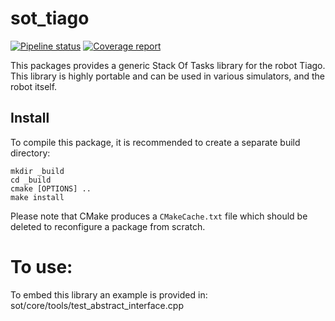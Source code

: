 sot_tiago
===========

[![Pipeline status](https://gitlab.laas.fr/stack-of-tasks/sot-tiago/badges/master/pipeline.svg)](https://gitlab.laas.fr/stack-of-tasks/sot-tiago/commits/master)
[![Coverage report](https://gitlab.laas.fr/stack-of-tasks/sot-tiago/badges/master/coverage.svg?job=doc-coverage)](http://projects.laas.fr/gepetto/doc/stack-of-tasks/sot-tiago/master/coverage/)


This packages provides a generic Stack Of Tasks library
for the robot Tiago. This library is highly
portable and can be used in various simulators, and
the robot itself.

Install
-----

To compile this package, it is recommended to create a separate build
directory:

    mkdir _build
    cd _build
    cmake [OPTIONS] ..
    make install

Please note that CMake produces a `CMakeCache.txt` file which should
be deleted to reconfigure a package from scratch.

To use:
=======
To embed this library an example is provided in:
sot/core/tools/test_abstract_interface.cpp
